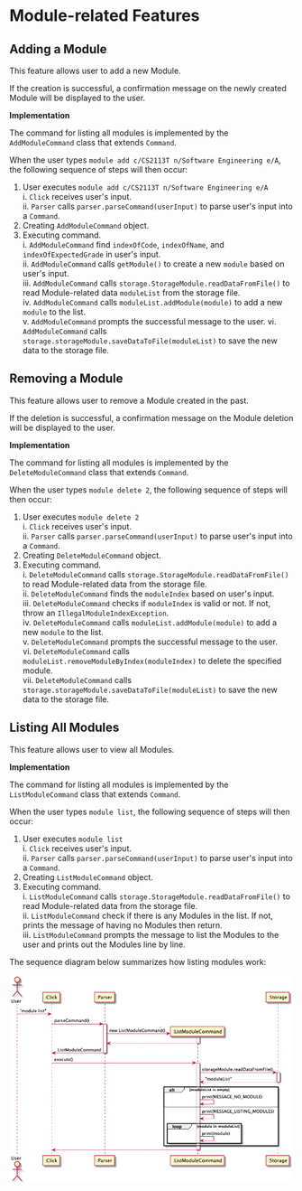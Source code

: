 # Module-related Features

## Adding a Module

This feature allows user to add a new Module. 

If the creation is successful, a confirmation message on the newly created Module will be displayed to the user.

**Implementation**

The command for listing all modules is implemented by the `AddModuleCommand` class that extends `Command`.

When the user types `module add c/CS2113T n/Software Engineering e/A`, the following sequence of steps will then occur:

1. User executes `module add c/CS2113T n/Software Engineering e/A`\
i. `Click` receives user's input.\
ii. `Parser` calls `parser.parseCommand(userInput)` to parse user's input into a `Command`.
2. Creating `AddModuleCommand` object.
3. Executing command.\
i. `AddModuleCommand` find `indexOfCode`, `indexOfName`, and `indexOfExpectedGrade` in user's input.\
ii. `AddModuleCommand` calls `getModule()` to create a new `module` based on user's input.\
iii. `AddModuleCommand` calls `storage.StorageModule.readDataFromFile()` to read Module-related data `moduleList` from the storage file.\
iv. `AddModuleCommand` calls `moduleList.addModule(module)` to add a new `module` to the list.\
v. `AddModuleCommand` prompts the successful message to the user.
vi. `AddModuleCommand` calls `storage.storageModule.saveDataToFile(moduleList)` to save the new data to the storage file.

## Removing a Module

This feature allows user to remove a Module created in the past.

If the deletion is successful, a confirmation message on the Module deletion will be displayed to the user.

**Implementation**

The command for listing all modules is implemented by the `DeleteModuleCommand` class that extends `Command`.

When the user types `module delete 2`, the following sequence of steps will then occur:

1. User executes `module delete 2`\
   i. `Click` receives user's input.\
   ii. `Parser` calls `parser.parseCommand(userInput)` to parse user's input into a `Command`.
2. Creating `DeleteModuleCommand` object.
3. Executing command.\
i. `DeleteModuleCommand` calls `storage.StorageModule.readDataFromFile()` to read Module-related data from the storage file.\
ii. `DeleteModuleCommand` finds the `moduleIndex` based on user's input.\
iii. `DeleteModuleCommand` checks if `moduleIndex` is valid or not. If not, throw an `IllegalModuleIndexException`.\
iv. `DeleteModuleCommand` calls `moduleList.addModule(module)` to add a new `module` to the list.\
v. `DeleteModuleCommand` prompts the successful message to the user.\
vi. `DeleteModuleCommand` calls `moduleList.removeModuleByIndex(moduleIndex)` to delete the specified module.\
vii. `DeleteModuleCommand` calls `storage.storageModule.saveDataToFile(moduleList)` to save the new data to the storage file.

## Listing All Modules

This feature allows user to view all Modules.

**Implementation**

The command for listing all modules is implemented by the `ListModuleCommand` class that extends `Command`.

When the user types `module list`, the following sequence of steps will then occur:

1. User executes `module list`\
i. `Click` receives user's input.\
ii. `Parser` calls `parser.parseCommand(userInput)` to parse user's input into a `Command`.
2. Creating `ListModuleCommand` object.
3. Executing command.\
i. `ListModuleCommand` calls `storage.StorageModule.readDataFromFile()` to read Module-related data from the storage file.\
ii. `ListModuleCommand` check if there is any Modules in the list. If not, prints the message of having no Modules then return.\
iii. `ListModuleCommand` prompts the message to list the Modules to the user and prints out the Modules line by line.

The sequence diagram below summarizes how listing modules work:

![](../images/module/ListModule.png)
